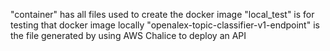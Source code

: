 "container" has all files used to create the docker image
"local_test" is for testing that docker image locally
"openalex-topic-classifier-v1-endpoint" is the file generated by using AWS Chalice to deploy an API
